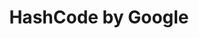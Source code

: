 ---
layout: null
modal-id: 2
project-date: 28 February 2019
title: HashCode by Google
dir: null
description: HashCode es una competición de programación por equipos, organizado por Google, para estudiantes y profesionales alrededor del mundo.
---